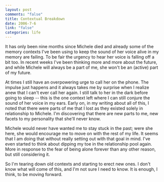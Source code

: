 ```yaml
--- 
layout: post
comments: "false"
title: Contextual Breakdown
date: 2006-7-6
link: "false"
categories: life
---
```

It has only been nine months since Michele died and already some of the memory contexts I've been using to keep the sound of her voice alive in my memory are failing. To be fair the urgency to hear her voice is falling off a bit too. In recent weeks I've been thinking more and more about the future, and while Michele will always be a part of me, she won't be an (active) part of my future.

At times I still have an overpowering urge to call her on the phone. The impulse just happens and it always takes me by surprise when I realize anew that I can't ever call her again. I still talk to her in the dark before going to sleep -- this is the one context left where I can still conjure the sound of her voice in my ears. Early on, in my writing about all of this, I noted that there were parts of me that I lost as they existed solely in relationship to Michele. I'm discovering that there are new parts to me, new facets to my personality that she'll never know.

Michele would never have wanted me to stay stuck in the past; were she here, she would encourage me to move on with the rest of my life. It seems that I am doing that without really setting out with that goal in mind. I've even started to think about dipping my toe in the relationship pool again. More in response to the fear of being alone forever than any other reason, but still considering it.

So I'm tearing down old contexts and starting to erect new ones. I don't know what will come of this, and I'm not sure I need to know. It is enough, I think, to be moving forward.
